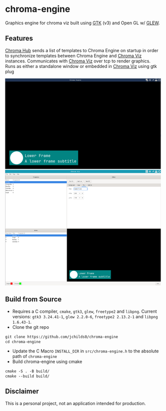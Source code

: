# chroma-engine
Graphics engine for chroma viz built using [GTK][gtk] (v3) and Open GL w/ [GLEW][glew].

## Features

[Chroma Hub][chroma-viz] sends a list of templates to Chroma Engine on startup in order to synchronize templates between Chroma Engine and [Chroma Viz][chroma-viz] instances.
Communicates with [Chroma Viz][chroma-viz] over tcp to render graphics.
Runs as either a standalone window or embedded in [Chroma Viz][chroma-viz] using gtk plug

![Chroma_Engine](data/chroma-engine.png)
![Chroma_Engine](data/chroma-viz.png)

## Build from Source

- Requires a C compiler, `cmake`, `gtk3`, `glew`, `freetype2` and `libpng`. 
    Current versions: `gtk3 3.24.41-1`, `glew 2.2.0-6`, `freetype2 2.13.2-1` and `libpng 1.6.43-1`.
- Clone the git repo
```
git clone https://github.com/jchilds0/chroma-engine
cd chroma-engine
```
- Update the C Macro `INSTALL_DIR` in `src/chroma-engine.h` to the absolute path of `chroma-engine`
- Build chroma-engine using cmake 
```
cmake -S . -B build/
cmake --build build/
```

## Disclaimer

This is a personal project, not an application intended for production.

[gtk]: https://github.com/GNOME/gtk
[glew]: https://github.com/nigels-com/glew
[chroma-viz]: https://github.com/jchilds0/chroma-viz
